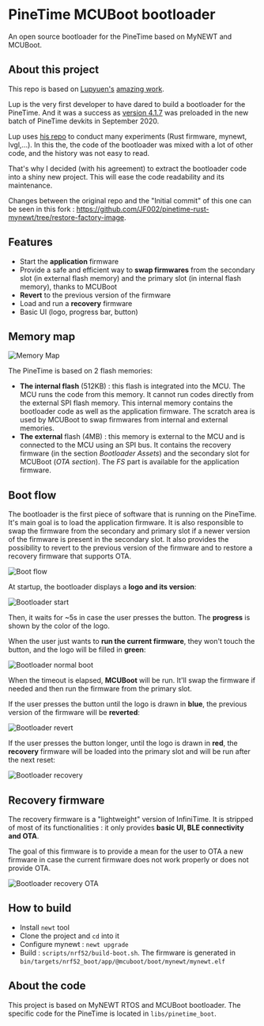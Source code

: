 # PineTime MCUBoot bootloader
An open source bootloader for the PineTime based on MyNEWT and MCUBoot.

## About this project
This repo is based on [Lupyuen's](https://github.com/lupyuen) [amazing work](https://github.com/lupyuen/pinetime-rust-mynewt).

Lup is the very first developer to have dared to build a bootloader for the PineTime. And it was a success as [version 4.1.7](https://github.com/lupyuen/pinetime-rust-mynewt/releases/tag/v4.1.7) was preloaded in the new batch of PineTime devkits in September 2020.

Lup uses [his repo](https://github.com/lupyuen/pinetime-rust-mynewt) to conduct many experiments (Rust firmware, mynewt, lvgl,...). In this the, the code of the bootloader was mixed with a lot of other code, and the history was not easy to read.

That's why I decided (with his agreement) to extract the bootloader code into a shiny new project. This will ease the code readability and its maintenance.

Changes between the original repo and the "Initial commit" of this one can be seen in this fork : https://github.com/JF002/pinetime-rust-mynewt/tree/restore-factory-image.

## Features

- Start the **application** firmware
- Provide a safe and efficient way to **swap firmwares** from the secondary slot (in external flash memory) and the primary slot (in internal flash memory), thanks to MCUBoot
- **Revert** to the previous version of the firmware
- Load and run a **recovery** firmware
- Basic UI (logo, progress bar, button)

## Memory map

![Memory Map](docs/pictures/memoryMap.png "Memory map")

The PineTime is based on 2 flash memories:
- **The internal flash** (512KB) : this flash is integrated into the MCU. The MCU runs the code from this memory. It cannot run codes directly from the external SPI flash memory. This internal memory contains the bootloader code as well as the application firmware. The scratch area is used by MCUBoot to swap firmwares from internal and external memories.
- **The external** flash (4MB) : this memory is external to the MCU and is connected to the MCU using an SPI bus. It contains the recovery firmware (in the section *Bootloader Assets*) and the secondary slot for MCUBoot (*OTA section*). The *FS* part is available for the application firmware.

## Boot flow

The bootloader is the first piece of software that is running on the PineTime. It's main goal is to load the application firmware. It is also responsible to swap the firmware from the secondary and primary slot if a newer version of the firmware is present in the secondary slot. It also provides the possibility to revert to the previous version of the firmware and to restore a recovery firmware that supports OTA.

![Boot flow](docs/pictures/workflow.png "Boot flow")


At startup, the bootloader displays a **logo and its version**:

![Bootloader start](docs/pictures/bootloader_start.png "Bootloader start")

Then, it waits for ~5s in case the user presses the button. The **progress** is shown by the color of the logo.

When the user just wants to **run the current firmware**, they won't touch the button, and the logo will be filled in **green**:

![Bootloader normal boot](docs/pictures/bootloader_normal_boot.png "Bootloader normal boot")

When the timeout is elapsed, **MCUBoot** will be run. It'll swap the firmware if needed and then run the firmware from the primary slot.

If the user presses the button until the logo is drawn in **blue**, the previous version of the firmware will be **reverted**:

![Bootloader revert](docs/pictures/bootloader_revert.png "Bootloader revert")

If the user presses the button longer, until the logo is drawn in **red**, the **recovery** firmware will be loaded into the primary slot and will be run after the next reset:

![Bootloader recovery](docs/pictures/bootloader_recovery.png "Bootloader recovery")

## Recovery firmware

The recovery firmware is a "lightweight" version of InfiniTime. It is stripped of most of its functionalities : it only provides **basic UI, BLE connectivity and OTA**.

The goal of this firmware is to provide a mean for the user to OTA a new firmware in case the current firmware does not work properly or does not provide OTA.

![Bootloader recovery OTA](docs/pictures/bootloader_recovery_ota.png "Bootloader recovery OTA")


## How to build

- Install `newt` tool
- Clone the project and `cd` into it
- Configure mynewt : `newt upgrade`
- Build : `scripts/nrf52/build-boot.sh`. The firmware is generated in `bin/targets/nrf52_boot/app/@mcuboot/boot/mynewt/mynewt.elf`

## About the code

This project is based on MyNEWT RTOS and MCUBoot bootloader. The specific code for the PineTime is located in `libs/pinetime_boot`.


